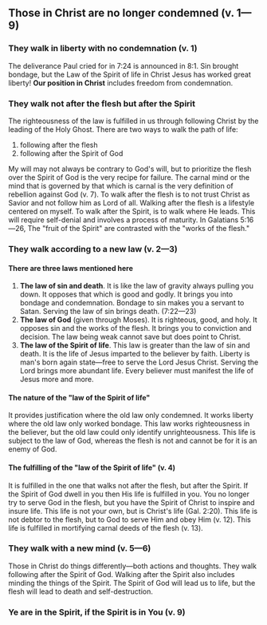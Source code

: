 ## Those in Christ are no longer condemned (v. 1—9)

### They walk in liberty with no condemnation (v. 1)

The deliverance Paul cried for in 7:24 is announced in 8:1. Sin brought bondage, but the Law of the Spirit of life in Christ Jesus has worked great liberty! **Our position in Christ** includes freedom from condemnation.

### They walk not after the flesh but after the Spirit

The righteousness of the law is fulfilled in us through following Christ by the leading of the Holy Ghost. There are two ways to walk the path of life:

1. following after the flesh
2. following after the Spirit of God

My will may not always be contrary to God's will, but to prioritize the flesh over the Spirit of God is the very recipe for failure. The carnal mind or the mind that is governed by that which is carnal is the very definition of rebellion against God (v. 7). To walk after the flesh is to not trust Christ as Savior and not follow him as Lord of all. Walking after the flesh is a lifestyle centered on myself. To walk after the Spirit, is to walk where He leads. This will require self-denial and involves a process of maturity. In Galatians 5:16—26, The "fruit of the Spirit" are contrasted with the "works of the flesh."

### They walk according to a new law (v. 2—3)

#### There are three laws mentioned here

1. **The law of sin and death**. It is like the law of gravity always pulling you down. It opposes that which is good and godly. It brings you into bondage and condemnation. Bondage to sin makes you a servant to Satan. Serving the law of sin brings death. (7:22—23)
2. **The law of God** (given through Moses). It is righteous, good, and holy. It opposes sin and the works of the flesh. It brings you to conviction and decision. The law being weak cannot save but does point to Christ.
3. **The law of the Spirit of life**. This law is greater than the law of sin and death. It is the life of Jesus imparted to the believer by faith. Liberty is man's born again state—free to serve the Lord Jesus Christ. Serving the Lord brings more abundant life. Every believer must manifest the life of Jesus more and more.

#### The nature of the "law of the Spirit of life"

It provides justification where the old law only condemned. It works liberty where the old law only worked bondage. This law works righteousness in the believer, but the old law could only identify unrighteousness. This life is subject to the law of God, whereas the flesh is not and cannot be for it is an enemy of God.

#### The fulfilling of the "law of the Spirit of life" (v. 4)

It is fulfilled in the one that walks not after the flesh, but after the Spirit. If the Spirit of God dwell in you then His life is fulfilled in you. You no longer try to serve God in the flesh, but you have the Spirit of Christ to inspire and insure life. This life is not your own, but is Christ's life (Gal. 2:20). This life is not debtor to the flesh, but to God to serve Him and obey Him (v. 12). This life is fulfilled in mortifying carnal deeds of the flesh (v. 13).

### They walk with a new mind (v. 5—6)

Those in Christ do things differently—both actions and thoughts. They walk following after the Spirit of God. Walking after the Spirit also includes minding the things of the Spirit. The Spirit of God will lead us to life, but the flesh will lead to death and self-destruction.

### Ye are in the Spirit, if the Spirit is in You (v. 9)
